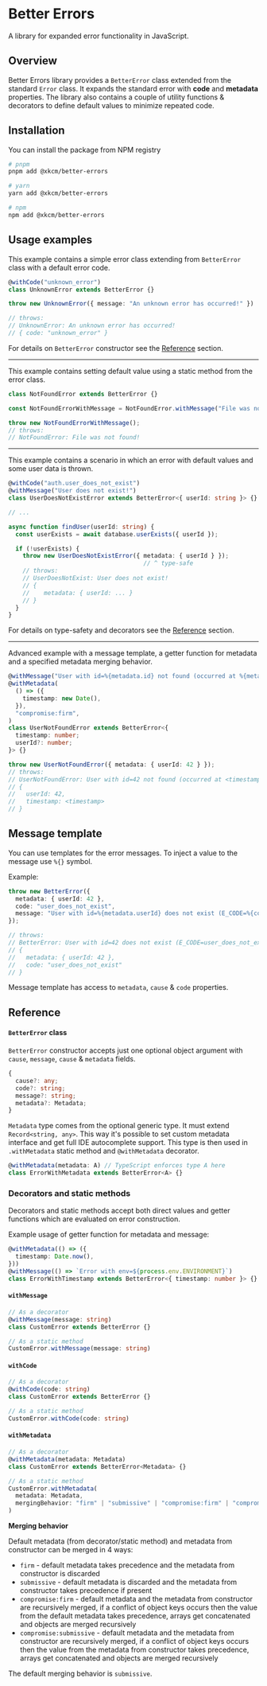 # Better Errors
A library for expanded error functionality in JavaScript.

## Overview

Better Errors library provides a `BetterError` class extended from the standard `Error` class. It expands the standard error with **code** and **metadata** properties. The library also contains a couple of utility functions & decorators to define default values to minimize repeated code.

## Installation

You can install the package from NPM registry
```sh
# pnpm
pnpm add @xkcm/better-errors

# yarn
yarn add @xkcm/better-errors

# npm
npm add @xkcm/better-errors
```

## Usage examples

This example contains a simple error class extending from `BetterError` class with a default error code.

```ts
@withCode("unknown_error")
class UnknownError extends BetterError {}

throw new UnknownError({ message: "An unknown error has occurred!" })

// throws:
// UnknownError: An unknown error has occurred!
// { code: "unknown_error" }
```

For details on `BetterError` constructor see the [Reference](#reference) section.

---

This example contains setting default value using a static method from the error class.

```ts
class NotFoundError extends BetterError {}

const NotFoundErrorWithMessage = NotFoundError.withMessage("File was not found!");

throw new NotFoundErrorWithMessage();
// throws:
// NotFoundError: File was not found!
```

---

This example contains a scenario in which an error with default values and some user data is thrown.

```ts
@withCode("auth.user_does_not_exist")
@withMessage("User does not exist!")
class UserDoesNotExistError extends BetterError<{ userId: string }> {}

// ...

async function findUser(userId: string) {
  const userExists = await database.userExists({ userId });

  if (!userExists) {
    throw new UserDoesNotExistError({ metadata: { userId } });
                                      // ^ type-safe
    // throws:
    // UserDoesNotExist: User does not exist!
    // {
    //    metadata: { userId: ... }
    // }
  }
}

```

For details on type-safety and decorators see the [Reference](#reference) section.

---

Advanced example with a message template, a getter function for metadata and a specified metadata merging behavior.
```ts
@withMessage("User with id=%{metadata.id} not found (occurred at %{metadata.timestamp})")
@withMetadata(
  () => ({
    timestamp: new Date(),
  }),
  "compromise:firm",
)
class UserNotFoundError extends BetterError<{
  timestamp: number;
  userId?: number;
}> {}

throw new UserNotFoundError({ metadata: { userId: 42 } });
// throws:
// UserNotFoundError: User with id=42 not found (occurred at <timestamp>)
// {
//   userId: 42,
//   timestamp: <timestamp>
// }
```

## Message template

You can use templates for the error messages. To inject a value to the message use `%{}` symbol.

Example:
```ts
throw new BetterError({
  metadata: { userId: 42 },
  code: "user_does_not_exist",
  message: "User with id=%{metadata.userId} does not exist (E_CODE=%{code})"
});

// throws:
// BetterError: User with id=42 does not exist (E_CODE=user_does_not_exist)
// {
//   metadata: { userId: 42 },
//   code: "user_does_not_exist"
// }

```

Message template has access to `metadata`, `cause` & `code` properties.

## Reference

#### `BetterError` class

`BetterError` constructor accepts just one optional object argument with `cause`, `message`, `cause` & `metadata` fields.

```ts
{
  cause?: any;
  code?: string;
  message?: string;
  metadata?: Metadata;
}
```

`Metadata` type comes from the optional generic type. It must extend `Record<string, any>`. This way it's possible to set custom metadata interface and get full IDE autocomplete support.  This type is then used in `.withMetadata` static method and `@withMetadata` decorator.

```ts
@withMetadata(metadata: A) // TypeScript enforces type A here
class ErrorWithMetadata extends BetterError<A> {}
```

### Decorators and static methods

Decorators and static methods accept both direct values and getter functions which are evaluated on error construction.

Example usage of getter function for metadata and message:

```ts
@withMetadata(() => ({
  timestamp: Date.now(),
}))
@withMessage(() => `Error with env=${process.env.ENVIRONMENT}`)
class ErrorWithTimestamp extends BetterError<{ timestamp: number }> {}
```

#### `withMessage`
```ts
// As a decorator
@withMessage(message: string)
class CustomError extends BetterError {}

// As a static method
CustomError.withMessage(message: string)
```

#### `withCode`
```ts
// As a decorator
@withCode(code: string)
class CustomError extends BetterError {}

// As a static method
CustomError.withCode(code: string)
```

#### `withMetadata`
```ts
// As a decorator
@withMetadata(metadata: Metadata)
class CustomError extends BetterError<Metadata> {}

// As a static method
CustomError.withMetadata(
  metadata: Metadata,
  mergingBehavior: "firm" | "submissive" | "compromise:firm" | "compromise:submissive",
)
```

**Merging behavior**

Default metadata (from decorator/static method) and metadata from constructor can be merged in 4 ways:
* `firm` - default metadata takes precedence and the metadata from constructor is discarded
* `submissive` - default metadata is discarded and the metadata from constructor takes precedence if present
* `compromise:firm` - default metadata and the metadata from constructor are recursively merged, if a conflict of object keys occurs then the value from the default metadata takes precedence, arrays get concatenated and objects are merged recursively
* `compromise:submissive` - default metadata and the metadata from constructor are recursively merged, if a conflict of object keys occurs then the value from the metadata from constructor takes precedence, arrays get concatenated and objects are merged recursively

The default merging behavior is `submissive`.